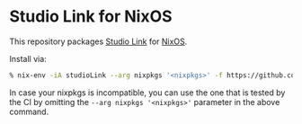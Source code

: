 # Studio Link for NixOS

This repository packages [Studio Link](https://studio-link.de/) for
[NixOS](https://nixos.org/).

Install via:

```sh
% nix-env -iA studioLink --arg nixpkgs '<nixpkgs>' -f https://github.com/blitz/nix-studio-link/tarball/master
```

In case your nixpkgs is incompatible, you can use the one that is
tested by the CI by omitting the `--arg nixpkgs '<nixpkgs>'` parameter
in the above command.
